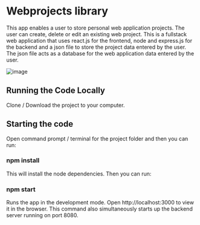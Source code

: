 # Webprojects library

This app enables a user to store personal web application projects. The user can create, delete or edit an existing web project. This is a fullstack web application that uses react.js for the frontend, node and express.js for the backend and a json file to store the project data entered by the user. The json file acts as a database for the web application data entered by the user.

![image](https://github.com/johnnyd81/webprojects/assets/95863021/c1a5ddb1-577e-4351-9df8-e51d3cc9a1b4)

## Running the Code Locally
Clone / Download the project to your computer.

## Starting the code
Open command prompt / terminal for the project folder and then you can run:

### npm install
This will install the node dependencies. Then you can run:

### npm start
Runs the app in the development mode. Open http://localhost:3000 to view it in the browser. This command also simultaneously starts up the backend server running on port 8080.



